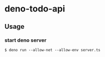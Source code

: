 # deno-todo-api

## Usage
### start deno server
```
$ deno run --allow-net --allow-env server.ts
```
